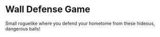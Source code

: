 # Wall Defense Game
 Small roguelike where you defend your hometome from these hideous, dangerous balls!
